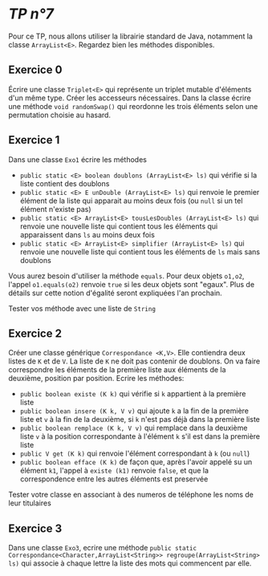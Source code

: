 *TP n°7*
=======

Pour ce TP, nous allons utiliser la librairie standard de Java, notamment la classe `ArrayList<E>`. Regardez bien les méthodes disponibles.

Exercice 0
----------

Écrire une classe `Triplet<E>` qui représente un triplet mutable d'éléments d'un même type. Créer les accesseurs nécessaires.
Dans la classe écrire une méthode `void randomSwap()` qui reordonne les trois éléments selon une permutation choisie au hasard.

Exercice 1
----------
Dans une classe `Exo1` écrire les méthodes

- `public static <E> boolean doublons (ArrayList<E> ls)` qui vérifie si la liste contient des doublons 
- `public static <E> E unDouble (ArrayList<E> ls)` qui renvoie le premier élément de la liste qui apparait au moins deux fois (ou `null` si un tel élément n'existe pas)
- `public static <E> ArrayList<E> tousLesDoubles (ArrayList<E> ls)` qui renvoie une nouvelle liste qui contient tous les éléments qui apparaissent dans `ls` au moins deux fois
- `public static <E> ArrayList<E> simplifier (ArrayList<E> ls)` qui renvoie une nouvelle liste qui contient tous les éléments de `ls` mais sans doublons

Vous aurez besoin d'utiliser la méthode `equals`. Pour deux objets `o1,o2`, l'appel `o1.equals(o2)` renvoie `true` si les deux objets sont "egaux". Plus de détails sur cette notion d'égalité seront expliquées l'an prochain.

Tester vos méthode avec une liste de `String`


Exercice 2
----------
Créer une classe générique `Correspondance <K,V>`. Elle contiendra deux listes de `K` et de `V`.
La liste de `K` ne doit pas contenir de doublons. On va faire correspondre les éléments de la première liste
aux éléments de la deuxième, position par position. Ecrire les méthodes:

- `public boolean existe (K k)` qui vérifie si `k` appartient à la première liste
- `public boolean insere (K k, V v)` qui ajoute `k` a la fin de la première liste et `v` à la fin de la deuxième, si `k` n'est pas déjà dans la première liste
- `public boolean remplace (K k, V v)` qui remplace dans la deuxième liste `v` à la position correspondante à l'élément `k` s'il est dans la première liste
- `public V get (K k)` qui renvoie l'élément correspondant à `k` (ou `null`)
- `public boolean efface (K k)` de façon que, après l'avoir appelé su un élément `k1`, l'appel à `existe (k1)` renvoie `false`, et que la correspondence entre les autres éléments est preservée

Tester votre classe en associant à des numeros de téléphone les noms de leur titulaires

Exercice 3
----------
Dans une classe `Exo3`, ecrire une méthode `public static Correspondance<Character,ArrayList<String>> regroupe(ArrayList<String> ls)` qui associe à chaque lettre la liste des mots qui commencent par elle.









